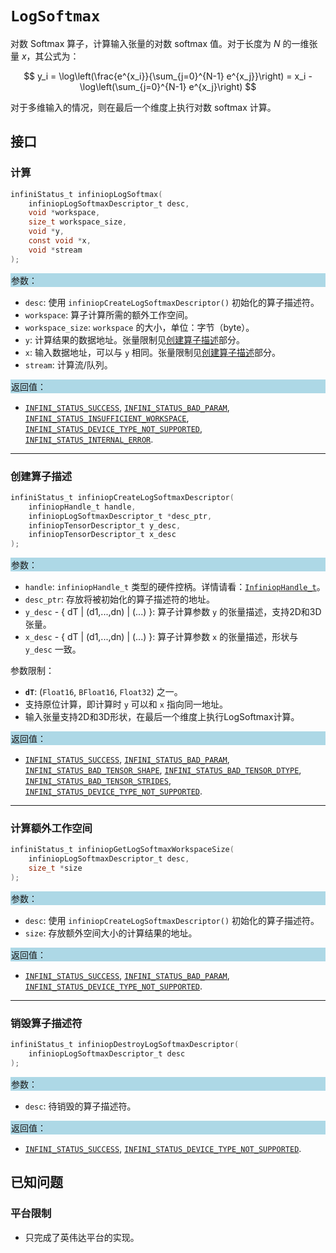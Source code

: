 # `LogSoftmax`

对数 Softmax 算子，计算输入张量的对数 softmax 值。对于长度为 $N$ 的一维张量 $x$，其公式为：

$$ y_i = \log\left(\frac{e^{x_i}}{\sum_{j=0}^{N-1} e^{x_j}}\right) = x_i - \log\left(\sum_{j=0}^{N-1} e^{x_j}\right) $$

对于多维输入的情况，则在最后一个维度上执行对数 softmax 计算。

## 接口

### 计算

```c
infiniStatus_t infiniopLogSoftmax(
    infiniopLogSoftmaxDescriptor_t desc,
    void *workspace,
    size_t workspace_size,
    void *y,
    const void *x,
    void *stream
);
```

<div style="background-color: lightblue; padding: 1px;"> 参数： </div>

- `desc`: 使用 `infiniopCreateLogSoftmaxDescriptor()` 初始化的算子描述符。
- `workspace`: 算子计算所需的额外工作空间。
- `workspace_size`: `workspace` 的大小，单位：字节（byte）。
- `y`: 计算结果的数据地址。张量限制见[创建算子描述](#创建算子描述)部分。
- `x`: 输入数据地址，可以与 `y` 相同。张量限制见[创建算子描述](#创建算子描述)部分。
- `stream`: 计算流/队列。

<div style="background-color: lightblue; padding: 1px;">  返回值：</div>

- [`INFINI_STATUS_SUCCESS`], [`INFINI_STATUS_BAD_PARAM`], [`INFINI_STATUS_INSUFFICIENT_WORKSPACE`], [`INFINI_STATUS_DEVICE_TYPE_NOT_SUPPORTED`], [`INFINI_STATUS_INTERNAL_ERROR`].

---

### 创建算子描述

```c
infiniStatus_t infiniopCreateLogSoftmaxDescriptor(
    infiniopHandle_t handle,
    infiniopLogSoftmaxDescriptor_t *desc_ptr,
    infiniopTensorDescriptor_t y_desc,
    infiniopTensorDescriptor_t x_desc
);
```

<div style="background-color: lightblue; padding: 1px;"> 参数：</div>

- `handle`: `infiniopHandle_t` 类型的硬件控柄。详情请看：[`InfiniopHandle_t`]。
- `desc_ptr`: 存放将被初始化的算子描述符的地址。
- `y_desc` - { dT | (d1,...,dn) | (...) }: 算子计算参数 `y` 的张量描述，支持2D和3D张量。
- `x_desc` - { dT | (d1,...,dn) | (...) }: 算子计算参数 `x` 的张量描述，形状与 `y_desc` 一致。

参数限制：

- **`dT`**: (`Float16`, `BFloat16`, `Float32`) 之一。
- 支持原位计算，即计算时 `y` 可以和 `x` 指向同一地址。
- 输入张量支持2D和3D形状，在最后一个维度上执行LogSoftmax计算。

<div style="background-color: lightblue; padding: 1px;"> 返回值：</div>

- [`INFINI_STATUS_SUCCESS`], [`INFINI_STATUS_BAD_PARAM`], [`INFINI_STATUS_BAD_TENSOR_SHAPE`], [`INFINI_STATUS_BAD_TENSOR_DTYPE`], [`INFINI_STATUS_BAD_TENSOR_STRIDES`], [`INFINI_STATUS_DEVICE_TYPE_NOT_SUPPORTED`].

---

### 计算额外工作空间

```c
infiniStatus_t infiniopGetLogSoftmaxWorkspaceSize(
    infiniopLogSoftmaxDescriptor_t desc,
    size_t *size
);
```

<div style="background-color: lightblue; padding: 1px;"> 参数： </div>

- `desc`: 使用 `infiniopCreateLogSoftmaxDescriptor()` 初始化的算子描述符。
- `size`: 存放额外空间大小的计算结果的地址。

<div style="background-color: lightblue; padding: 1px;"> 返回值： </div>

- [`INFINI_STATUS_SUCCESS`], [`INFINI_STATUS_BAD_PARAM`], [`INFINI_STATUS_DEVICE_TYPE_NOT_SUPPORTED`].

---

### 销毁算子描述符

```c
infiniStatus_t infiniopDestroyLogSoftmaxDescriptor(
    infiniopLogSoftmaxDescriptor_t desc
);
```

<div style="background-color: lightblue; padding: 1px;"> 参数： </div>

- `desc`: 待销毁的算子描述符。

<div style="background-color: lightblue; padding: 1px;"> 返回值： </div>

- [`INFINI_STATUS_SUCCESS`], [`INFINI_STATUS_DEVICE_TYPE_NOT_SUPPORTED`].

## 已知问题

### 平台限制

- 只完成了英伟达平台的实现。

<!-- 链接 -->
[`InfiniopHandle_t`]: /infiniop/handle/README.md

[`INFINI_STATUS_SUCCESS`]: /common/status/README.md#INFINI_STATUS_SUCCESS
[`INFINI_STATUS_BAD_PARAM`]: /common/status/README.md#INFINI_STATUS_BAD_PARAM
[`INFINI_STATUS_INSUFFICIENT_WORKSPACE`]: /common/status/README.md#INFINI_STATUS_INSUFFICIENT_WORKSPACE
[`INFINI_STATUS_DEVICE_TYPE_NOT_SUPPORTED`]: /common/status/README.md#INFINI_STATUS_DEVICE_TYPE_NOT_SUPPORTED
[`INFINI_STATUS_BAD_TENSOR_DTYPE`]: /common/status/README.md#INFINI_STATUS_BAD_TENSOR_DTYPE
[`INFINI_STATUS_BAD_TENSOR_SHAPE`]: /common/status/README.md#INFINI_STATUS_BAD_TENSOR_SHAPE
[`INFINI_STATUS_BAD_TENSOR_STRIDES`]: /common/status/README.md#INFINI_STATUS_BAD_TENSOR_STRIDES
[`INFINI_STATUS_INTERNAL_ERROR`]: /common/status/README.md#INFINI_STATUS_INTERNAL_ERROR